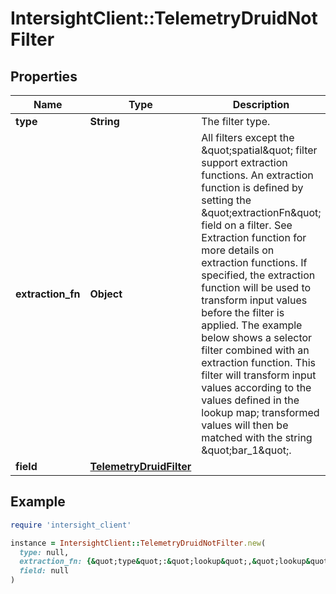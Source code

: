 # IntersightClient::TelemetryDruidNotFilter

## Properties

| Name | Type | Description | Notes |
| ---- | ---- | ----------- | ----- |
| **type** | **String** | The filter type. |  |
| **extraction_fn** | **Object** | All filters except the \&quot;spatial\&quot; filter support extraction functions. An extraction function is defined by setting the \&quot;extractionFn\&quot; field on a filter. See Extraction function for more details on extraction functions. If specified, the extraction function will be used to transform input values before the filter is applied. The example below shows a selector filter combined with an extraction function. This filter will transform input values according to the values defined in the lookup map; transformed values will then be matched with the string \&quot;bar_1\&quot;. | [optional] |
| **field** | [**TelemetryDruidFilter**](TelemetryDruidFilter.md) |  |  |

## Example

```ruby
require 'intersight_client'

instance = IntersightClient::TelemetryDruidNotFilter.new(
  type: null,
  extraction_fn: {&quot;type&quot;:&quot;lookup&quot;,&quot;lookup&quot;:{&quot;type&quot;:&quot;map&quot;,&quot;map&quot;:{&quot;product_1&quot;:&quot;bar_1&quot;,&quot;product_5&quot;:&quot;bar_1&quot;,&quot;product_3&quot;:&quot;bar_1&quot;}}},
  field: null
)
```

